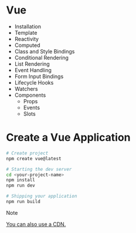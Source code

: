 # Vue
- Installation
- Template
- Reactivity
- Computed
- Class and Style Bindings
- Conditional Rendering
- List Rendering
- Event Handling
- Form Input Bindings
- Lifecycle Hooks
- Watchers
- Components
  - Props
  - Events
  - Slots

# Create a Vue Application

```bash
# Create project
npm create vue@latest

# Starting the dev server
cd <your-project-name>
npm install
npm run dev

# Shipping your application
npm run build
```

> [!NOTE]
> [You can also use a CDN.](https://vuejs.org/guide/quick-start.html#using-vue-from-cdn)